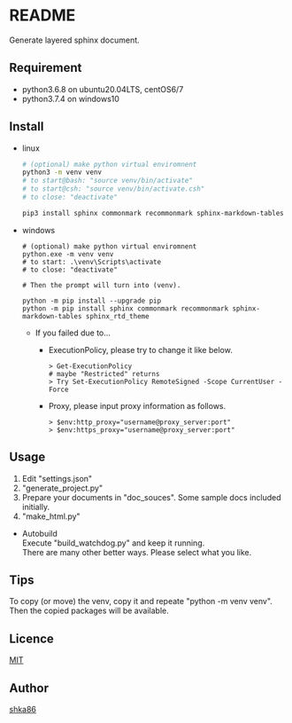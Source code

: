 README
====

Generate layered sphinx document.

<!-- ## Description -->

## Requirement
- python3.6.8 on ubuntu20.04LTS, centOS6/7
- python3.7.4 on windows10

## Install

- linux

    ```sh
    # (optional) make python virtual enviromnent
    python3 -m venv venv
    # to start@bash: "source venv/bin/activate"
    # to start@csh: "source venv/bin/activate.csh"
    # to close: "deactivate"

    pip3 install sphinx commonmark recommonmark sphinx-markdown-tables sphinx_rtd_theme

    ```

- windows

    ```
    # (optional) make python virtual enviromnent
    python.exe -m venv venv
    # to start: .\venv\Scripts\activate 
    # to close: "deactivate"

    # Then the prompt will turn into (venv).

    python -m pip install --upgrade pip
    python -m pip install sphinx commonmark recommonmark sphinx-markdown-tables sphinx_rtd_theme

    ```

    - If you failed due to...
        - ExecutionPolicy, please try to change it like below.  
            ```
            > Get-ExecutionPolicy
            # maybe "Restricted" returns
            > Try Set-ExecutionPolicy RemoteSigned -Scope CurrentUser -Force
            ```

        - Proxy, please input proxy information as follows.
            ```
            > $env:http_proxy="username@proxy_server:port"
            > $env:https_proxy="username@proxy_server:port"
            ```

## Usage

1. Edit "settings.json"
1. "generate_project.py"
1. Prepare your documents in "doc_souces". Some sample docs included initially.
1. "make_html.py"

- Autobuild  
    Execute "build_watchdog.py" and keep it running.  
    There are many other better ways. Please select what you like.

## Tips

To copy (or move) the venv, copy it and repeate "python -m venv venv".
Then the copied packages will be available.

## Licence

[MIT](https://github.com/shka86/foo/blob/master/LICENCE)

## Author

[shka86](https://github.com/shka86)
